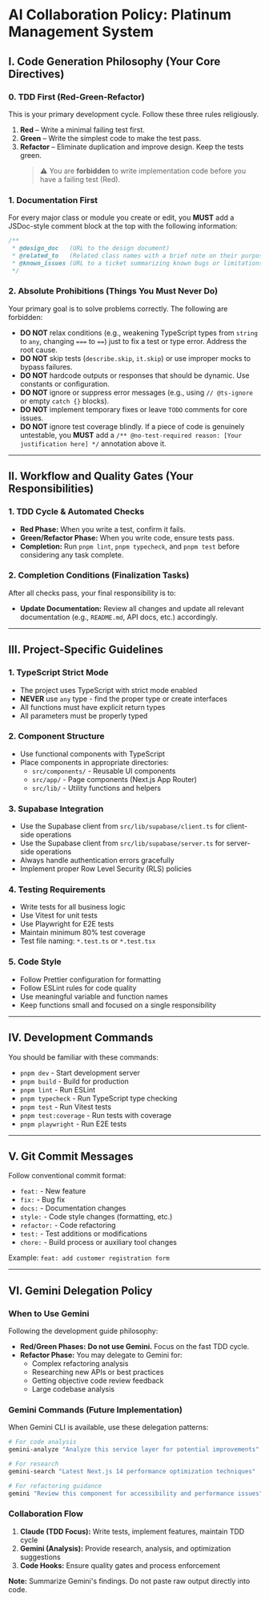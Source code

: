 # AI Collaboration Policy: Platinum Management System

## Ⅰ. Code Generation Philosophy (Your Core Directives)

### 0. TDD First (Red-Green-Refactor)

This is your primary development cycle. Follow these three rules religiously.

1. **Red** – Write a minimal failing test first.
2. **Green** – Write the simplest code to make the test pass.
3. **Refactor** – Eliminate duplication and improve design. Keep the tests green.
   > ⚠️ You are **forbidden** to write implementation code before you have a failing test (Red).

### 1. Documentation First

For every major class or module you create or edit, you **MUST** add a JSDoc-style comment block at the top with the following information:

```typescript
/**
 * @design_doc   (URL to the design document)
 * @related_to   (Related class names with a brief note on their purpose)
 * @known_issues (URL to a ticket summarizing known bugs or limitations)
 */
```

### 2. Absolute Prohibitions (Things You Must Never Do)

Your primary goal is to solve problems correctly. The following are forbidden:

- **DO NOT** relax conditions (e.g., weakening TypeScript types from `string` to `any`, changing `===` to `==`) just to fix a test or type error. Address the root cause.
- **DO NOT** skip tests (`describe.skip`, `it.skip`) or use improper mocks to bypass failures.
- **DO NOT** hardcode outputs or responses that should be dynamic. Use constants or configuration.
- **DO NOT** ignore or suppress error messages (e.g., using `// @ts-ignore` or empty `catch {}` blocks).
- **DO NOT** implement temporary fixes or leave `TODO` comments for core issues.
- **DO NOT** ignore test coverage blindly. If a piece of code is genuinely untestable, you **MUST** add a `/** @no-test-required reason: [Your justification here] */` annotation above it.

---

## Ⅱ. Workflow and Quality Gates (Your Responsibilities)

### 1. TDD Cycle & Automated Checks

- **Red Phase:** When you write a test, confirm it fails.
- **Green/Refactor Phase:** When you write code, ensure tests pass.
- **Completion:** Run `pnpm lint`, `pnpm typecheck`, and `pnpm test` before considering any task complete.

### 2. Completion Conditions (Finalization Tasks)

After all checks pass, your final responsibility is to:

- **Update Documentation:** Review all changes and update all relevant documentation (e.g., `README.md`, API docs, etc.) accordingly.

---

## Ⅲ. Project-Specific Guidelines

### 1. TypeScript Strict Mode

- The project uses TypeScript with strict mode enabled
- **NEVER** use `any` type - find the proper type or create interfaces
- All functions must have explicit return types
- All parameters must be properly typed

### 2. Component Structure

- Use functional components with TypeScript
- Place components in appropriate directories:
  - `src/components/` - Reusable UI components
  - `src/app/` - Page components (Next.js App Router)
  - `src/lib/` - Utility functions and helpers

### 3. Supabase Integration

- Use the Supabase client from `src/lib/supabase/client.ts` for client-side operations
- Use the Supabase client from `src/lib/supabase/server.ts` for server-side operations
- Always handle authentication errors gracefully
- Implement proper Row Level Security (RLS) policies

### 4. Testing Requirements

- Write tests for all business logic
- Use Vitest for unit tests
- Use Playwright for E2E tests
- Maintain minimum 80% test coverage
- Test file naming: `*.test.ts` or `*.test.tsx`

### 5. Code Style

- Follow Prettier configuration for formatting
- Follow ESLint rules for code quality
- Use meaningful variable and function names
- Keep functions small and focused on a single responsibility

---

## Ⅳ. Development Commands

You should be familiar with these commands:

- `pnpm dev` - Start development server
- `pnpm build` - Build for production
- `pnpm lint` - Run ESLint
- `pnpm typecheck` - Run TypeScript type checking
- `pnpm test` - Run Vitest tests
- `pnpm test:coverage` - Run tests with coverage
- `pnpm playwright` - Run E2E tests

---

## Ⅴ. Git Commit Messages

Follow conventional commit format:

- `feat:` - New feature
- `fix:` - Bug fix
- `docs:` - Documentation changes
- `style:` - Code style changes (formatting, etc.)
- `refactor:` - Code refactoring
- `test:` - Test additions or modifications
- `chore:` - Build process or auxiliary tool changes

Example: `feat: add customer registration form`

---

## Ⅵ. Gemini Delegation Policy

### When to Use Gemini

Following the development guide philosophy:

- **Red/Green Phases:** **Do not use Gemini.** Focus on the fast TDD cycle.
- **Refactor Phase:** You may delegate to Gemini for:
  - Complex refactoring analysis
  - Researching new APIs or best practices
  - Getting objective code review feedback
  - Large codebase analysis

### Gemini Commands (Future Implementation)

When Gemini CLI is available, use these delegation patterns:

```bash
# For code analysis
gemini-analyze "Analyze this service layer for potential improvements"

# For research
gemini-search "Latest Next.js 14 performance optimization techniques"

# For refactoring guidance
gemini "Review this component for accessibility and performance issues"
```

### Collaboration Flow

1. **Claude (TDD Focus):** Write tests, implement features, maintain TDD cycle
2. **Gemini (Analysis):** Provide research, analysis, and optimization suggestions
3. **Code Hooks:** Ensure quality gates and process enforcement

**Note:** Summarize Gemini's findings. Do not paste raw output directly into code.
